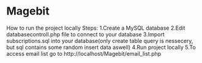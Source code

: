 # Magebit
How to run the project locally
Steps:  1.Create a MySQL database
        2.Edit databasecontroll.php file to connect to your database
        3.Import subscriptions.sql into your database(only create table query is nessecery, but sql contains some random insert data aswell)
        4.Run project locally
        5.To access email list go to http://localhost/Magebit/email_list.php